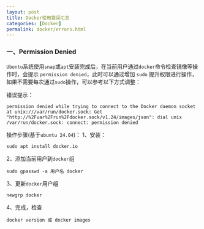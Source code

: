 ```yaml
---
layout: post
title: Docker使用错误汇总
categories: [Docker]
permalink: docker/errors.html
---
```



### 一、Permission Denied
`Ubuntu`系统使用`snap`或`apt`安装完成后，在当前用户通过`docker`命令检查镜像等操作时，会提示 `permission denied`，此时可以通过增加 `sudo` 提升权限进行操作，如果不需要每次通过`sudo`操作，可以参考以下方式调整：

错误提示：
```
permission denied while trying to connect to the Docker daemon socket at unix:///var/run/docker.sock: Get "http://%2Fvar%2Frun%2Fdocker.sock/v1.24/images/json": dial unix /var/run/docker.sock: connect: permission denied
```

操作步骤(基于`ubuntu 24.04`)：
1、安装：

```
sudo apt install docker.io
```

2、添加当前用户到`docker`组

```
sudo gpasswd -a 用户名 docker
```

3、更新`docker`用户组

```
newgrp docker
```

4、完成，检查

```
docker version 或 docker images
```


